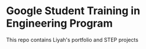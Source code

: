 # Google Student Training in Engineering Program

This repo contains Liyah's portfolio and STEP projects

